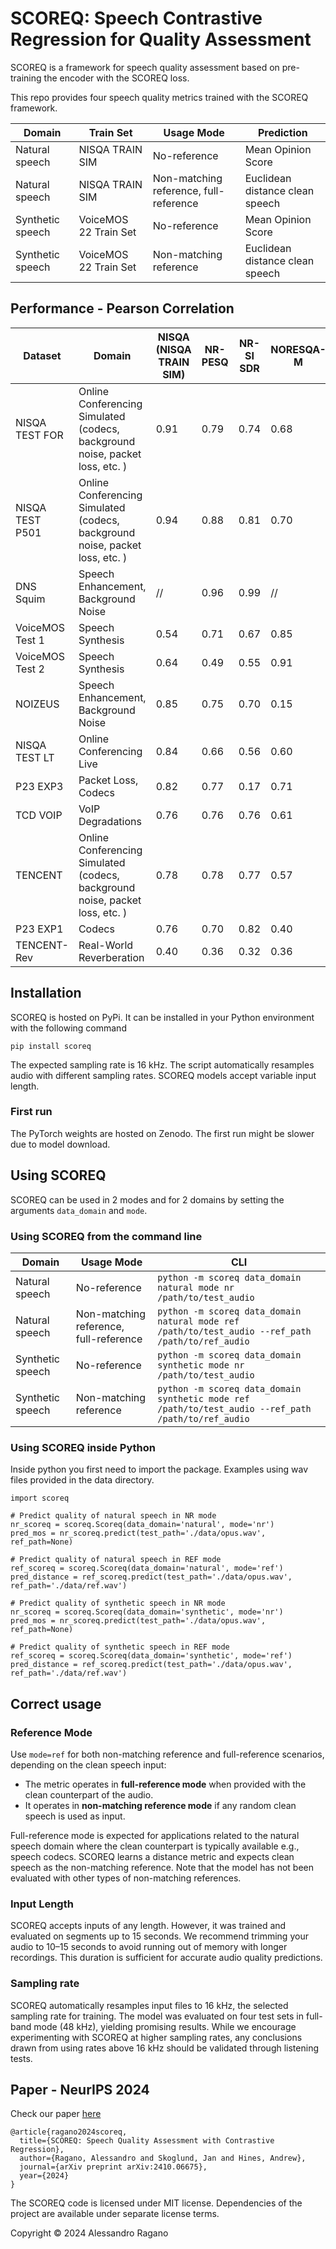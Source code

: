 # SCOREQ: Speech Contrastive Regression for Quality Assessment

SCOREQ is a framework for speech quality assessment based on pre-training the encoder with the SCOREQ loss.

This repo provides four speech quality metrics trained with the SCOREQ framework.

| Domain | Train Set | Usage Mode | Prediction
|---|---|---|---|
| Natural speech   | NISQA TRAIN SIM |No-reference | Mean Opinion Score
| Natural speech   | NISQA TRAIN SIM |Non-matching reference, full-reference | Euclidean distance clean speech
| Synthetic speech | VoiceMOS 22 Train Set |No-reference | Mean Opinion Score
| Synthetic speech | VoiceMOS 22 Train Set | Non-matching reference | Euclidean distance clean speech

## Performance - Pearson Correlation
<!---
![pc](https://raw.githubusercontent.com/alessandroragano/scoreq/main/figs/results.png)
-->

| Dataset           |   Domain   | NISQA (NISQA TRAIN SIM) | NR-PESQ | NR-SI SDR | NORESQA-M | NR-SCOREQ Natural| NR-SCOREQ Synthetic |
|-------------------|------|-------|---------|-----------|-----------|------------------| --------------------|
| NISQA TEST FOR    |  Online Conferencing Simulated (codecs, background noise, packet loss, etc. )    | 0.91   | 0.79      | 0.74   |   0.68    |    **0.97**      |   0.82
| NISQA TEST P501   |  Online Conferencing Simulated (codecs, background noise, packet loss, etc. )   | 0.94   | 0.88      | 0.81   |   0.70    |    **0.96**      |   0.86
| DNS Squim         |  Speech Enhancement, Background Noise    | //     | 0.96      | 0.99   |     //    |       //         |   //
| VoiceMOS Test 1  |   Speech Synthesis    | 0.54   | 0.71      | 0.67   |   0.85    |       0.86       |  **0.90**
| VoiceMOS Test 2  |   Speech Synthesis   |  0.64   | 0.49      | 0.55   |   0.91    |      0.82        |  **0.98**
| NOIZEUS          |    Speech Enhancement, Background Noise |  0.85   | 0.75      | 0.70   |   0.15    |    **0.91**      |   0.59
| NISQA TEST LT     |   Online Conferencing Live   | 0.84   | 0.66      | 0.56   | 0.60      |    **0.86**      |   0.81
| P23 EXP3          |   Packet Loss, Codecs   | 0.82   | 0.77      | 0.17   | 0.71      |    **0.94**      |   0.88
| TCD VOIP         |    VoIP Degradations  |  0.76   | 0.76      | 0.76   | 0.61      |    0.85      |  **0.87**
| TENCENT           |   Online Conferencing Simulated (codecs, background noise, packet loss, etc. )  | 0.78   | 0.78      | 0.77   | 0.57      |    **0.86**      |   0.78
| P23 EXP1          |   Codecs   | 0.76   | 0.70      | 0.82   | 0.40      |    **0.96**      |   0.92
| TENCENT-Rev              |   Real-World Reverberation   | 0.40   | 0.36      | 0.32   | 0.36      |    **0.79**      |   0.43


## Installation
SCOREQ is hosted on PyPi. It can be installed in your Python environment with the following command
```
pip install scoreq
```

The expected sampling rate is 16 kHz. The script automatically resamples audio with different sampling rates. 
SCOREQ models accept variable input length.

### First run
The PyTorch weights are hosted on Zenodo. The first run might be slower due to model download. 

## Using SCOREQ 
SCOREQ can be used in 2 modes and for 2 domains by setting the arguments ```data_domain``` and ```mode```.

### Using SCOREQ from the command line

| Domain |  Usage Mode | CLI 
|---|---|---|
| Natural speech   | No-reference | ```python -m scoreq data_domain natural mode nr /path/to/test_audio ```
| Natural speech   | Non-matching reference, full-reference | ```python -m scoreq data_domain natural mode ref /path/to/test_audio --ref_path /path/to/ref_audio```
| Synthetic speech | No-reference |```python -m scoreq data_domain synthetic mode nr /path/to/test_audio ```
| Synthetic speech | Non-matching reference | ```python -m scoreq data_domain synthetic mode ref /path/to/test_audio --ref_path /path/to/ref_audio```


### Using SCOREQ inside Python
Inside python you first need to import the package.
Examples using wav files provided in the data directory.

```
import scoreq

# Predict quality of natural speech in NR mode
nr_scoreq = scoreq.Scoreq(data_domain='natural', mode='nr')
pred_mos = nr_scoreq.predict(test_path='./data/opus.wav', ref_path=None)

# Predict quality of natural speech in REF mode
ref_scoreq = scoreq.Scoreq(data_domain='natural', mode='ref')
pred_distance = ref_scoreq.predict(test_path='./data/opus.wav', ref_path='./data/ref.wav')

# Predict quality of synthetic speech in NR mode
nr_scoreq = scoreq.Scoreq(data_domain='synthetic', mode='nr')
pred_mos = nr_scoreq.predict(test_path='./data/opus.wav', ref_path=None)

# Predict quality of synthetic speech in REF mode
ref_scoreq = scoreq.Scoreq(data_domain='synthetic', mode='ref')
pred_distance = ref_scoreq.predict(test_path='./data/opus.wav', ref_path='./data/ref.wav')
```

## Correct usage

### Reference Mode

Use `mode=ref` for both non-matching reference and full-reference scenarios, depending on the clean speech input:

- The metric operates in **full-reference mode** when provided with the clean counterpart of the audio.
- It operates in **non-matching reference mode** if any random clean speech is used as input.

Full-reference mode is expected for applications related to the natural speech domain where the clean counterpart is typically available e.g., speech codecs. 
SCOREQ learns a distance metric and expects clean speech as the non-matching reference. Note that the model has not been evaluated with other types of non-matching references.

### Input Length

SCOREQ accepts inputs of any length. However, it was trained and evaluated on segments up to 15 seconds. We recommend trimming your audio to 10–15 seconds to avoid running out of memory with longer recordings. This duration is sufficient for accurate audio quality predictions.

### Sampling rate
SCOREQ automatically resamples input files to 16 kHz, the selected sampling rate for training. The model was evaluated on four test sets in full-band mode (48 kHz), yielding promising results. While we encourage experimenting with SCOREQ at higher sampling rates, any conclusions drawn from using rates above 16 kHz should be validated through listening tests.

## Paper - NeurIPS 2024
Check our paper [here](https://arxiv.org/pdf/2410.06675)
```
@article{ragano2024scoreq,
  title={SCOREQ: Speech Quality Assessment with Contrastive Regression},
  author={Ragano, Alessandro and Skoglund, Jan and Hines, Andrew},
  journal={arXiv preprint arXiv:2410.06675},
  year={2024}
}
```

The SCOREQ code is licensed under MIT license. Dependencies of the project are available under separate license terms.

Copyright © 2024 Alessandro Ragano
